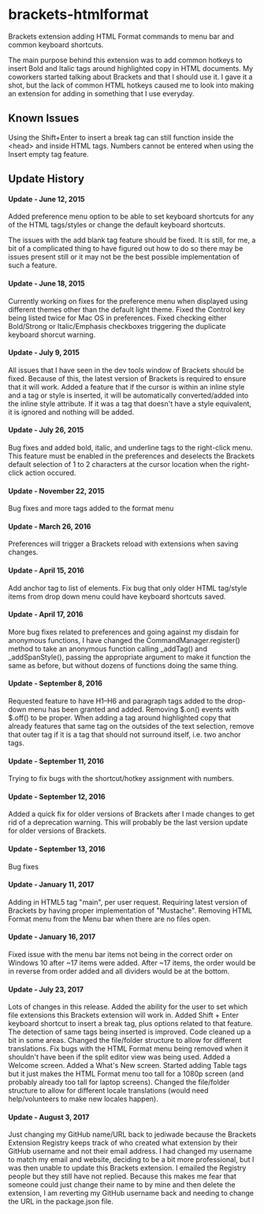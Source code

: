 brackets-htmlformat
==================

Brackets extension adding HTML Format commands to menu bar and common keyboard shortcuts.

The main purpose behind this extension was to add common hotkeys to insert Bold and Italic 
tags around highlighted copy in HTML documents. My coworkers started talking about Brackets 
and that I should use it. I gave it a shot, but the lack of common HTML hotkeys caused me to 
look into making an extension for adding in something that I use everyday.

## Known Issues

Using the Shift+Enter to insert a break tag can still function inside the \<head\> and inside 
HTML tags.
Numbers cannot be entered when using the Insert empty tag feature.

## Update History

#### Update - June 12, 2015
Added preference menu option to be able to set keyboard shortcuts for any of the HTML tags/styles 
or change the default keyboard shortcuts.

The issues with the add blank tag feature should be fixed. It is still, for me, a bit of a 
complicated thing to have figured out how to do so there may be issues present still or it 
may not be the best possible implementation of such a feature.


#### Update - June 18, 2015
Currently working on fixes for the preference menu when displayed using different themes other 
than the default light theme. Fixed the Control key being listed twice for Mac OS in preferences.
Fixed checking either Bold/Strong or Italic/Emphasis checkboxes triggering the duplicate 
keyboard shorcut warning.


#### Update - July 9, 2015
All issues that I have seen in the dev tools window of Brackets should be fixed. Because of 
this, the latest version of Brackets is required to ensure that it will work. Added a feature
that if the cursor is within an inline style and a tag or style is inserted, it will be 
automatically converted/added into the inline style attribute. If it was a tag that 
doesn't have a style equivalent, it is ignored and nothing will be added.


#### Update - July 26, 2015
Bug fixes and added bold, italic, and underline tags to the right-click menu. This feature must 
be enabled in the preferences and deselects the Brackets default selection of 1 to 2 characters 
at the cursor location when the right-click action occured.


#### Update - November 22, 2015
Bug fixes and more tags added to the format menu


#### Update - March 26, 2016
Preferences will trigger a Brackets reload with extensions when saving changes.


#### Update - April 15, 2016
Add anchor tag to list of elements. Fix bug that only older HTML tag/style items from drop down menu
could have keyboard shortcuts saved.


#### Update - April 17, 2016
More bug fixes related to preferences and going against my disdain for anonymous functions, I have 
changed the CommandManager.register() method to take an anonymous function calling _addTag() and 
_addSpanStyle(), passing the appropriate argument to make it function the same as before, but 
without dozens of functions doing the same thing.


#### Update - September 8, 2016
Requested feature to have H1–H6 and paragraph tags added to the drop-down menu has been granted and added.
Removing $.on() events with $.off() to be proper. When adding a tag around highlighted copy that already 
features that same tag on the outsides of the text selection, remove that outer tag if it is a tag that 
should not surround itself, i.e. two anchor tags.


#### Update - September 11, 2016
Trying to fix bugs with the shortcut/hotkey assignment with numbers.


#### Update - September 12, 2016
Added a quick fix for older versions of Brackets after I made changes to get rid of a deprecation warning.
This will probably be the last version update for older versions of Brackets.


#### Update - September 13, 2016
Bug fixes


#### Update - January 11, 2017
Adding in HTML5 tag "main", per user request. Requiring latest version of Brackets by having proper 
implementation of "Mustache". Removing HTML Format menu from the Menu bar when there are no files open.


#### Update - January 16, 2017
Fixed issue with the menu bar items not being in the correct order on Windows 10 after ~17 items were added. 
After ~17 items, the order would be in reverse from order added and all dividers would be at the bottom.


#### Update - July 23, 2017
Lots of changes in this release. Added the ability for the user to set which file extensions this Brackets 
extension will work in. Added Shift + Enter keyboard shortcut to insert a break tag, plus options related 
to that feature. The detection of same tags being inserted is improved. Code cleaned up a bit in some areas. 
Changed the file/folder structure to allow for different translations. Fix bugs with the HTML Format menu 
being removed when it shouldn't have been if the split editor view was being used. Added a Welcome screen. 
Added a What's New screen. Started adding Table tags but it just makes the HTML Format menu too tall for a 
1080p screen (and probably already too tall for laptop screens). Changed the file/folder structure to allow 
for different locale translations (would need help/volunteers to make new locales happen).

#### Update - August 3, 2017
Just changing my GitHub name/URL back to jediwade because the Brackets Extension Registry keeps track of 
who created what extension by their GitHub username and not their email address. I had changed my username 
to match my email and website, deciding to be a bit more professional, but I was then unable to update this 
Brackets extension. I emailed the Registry people but they still have not replied. Because this makes me 
fear that someone could just change their name to by mine and then delete the extension, I am reverting 
my GitHub username back and needing to change the URL in the package.json file.
